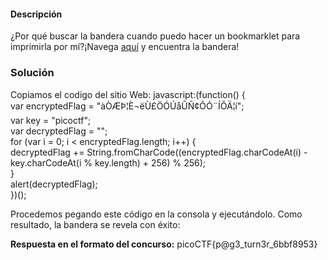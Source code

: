 #### Descripción

¿Por qué buscar la bandera cuando puedo hacer un bookmarklet para imprimirla por mí?¡Navega [aquí](http://titan.picoctf.net:49488/) y encuentra la bandera!

### Solución
Copiamos el codigo del sitio Web:
javascript:(function() {  
 var encryptedFlag = "àÒÆÞ¦È¬ëÙ£ÖÓÚåÛÑ¢ÕÓ¨ÍÕÄ¦í";  
 var key = "picoctf";  
 var decryptedFlag = "";  
 for (var i = 0; i < encryptedFlag.length; i++) {  
 decryptedFlag += String.fromCharCode((encryptedFlag.charCodeAt(i) - key.charCodeAt(i % key.length) + 256) % 256);  
 }  
 alert(decryptedFlag);  
})();

Procedemos pegando este código en la consola y ejecutándolo. Como resultado, la bandera se revela con éxito:


**Respuesta en el formato del concurso:**
 picoCTF{p@g3_turn3r_6bbf8953}